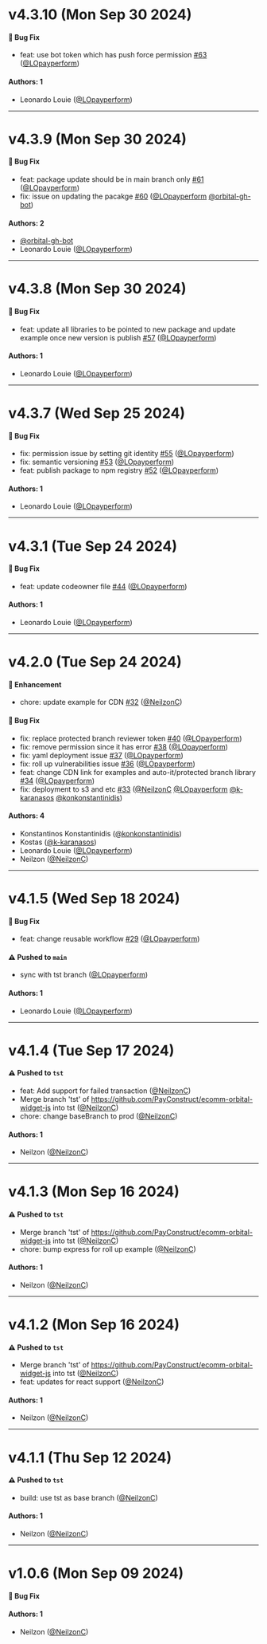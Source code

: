 # v4.3.10 (Mon Sep 30 2024)

#### 🐛 Bug Fix

- feat: use bot token which has push force permission [#63](https://github.com/PayConstruct/ecomm-orbital-widget-js/pull/63) ([@LOpayperform](https://github.com/LOpayperform))

#### Authors: 1

- Leonardo Louie ([@LOpayperform](https://github.com/LOpayperform))

---

# v4.3.9 (Mon Sep 30 2024)

#### 🐛 Bug Fix

- feat: package update should be in main branch only [#61](https://github.com/PayConstruct/ecomm-orbital-widget-js/pull/61) ([@LOpayperform](https://github.com/LOpayperform))
- fix: issue on updating the pacakge [#60](https://github.com/PayConstruct/ecomm-orbital-widget-js/pull/60) ([@LOpayperform](https://github.com/LOpayperform) [@orbital-gh-bot](https://github.com/orbital-gh-bot))

#### Authors: 2

- [@orbital-gh-bot](https://github.com/orbital-gh-bot)
- Leonardo Louie ([@LOpayperform](https://github.com/LOpayperform))

---

# v4.3.8 (Mon Sep 30 2024)

#### 🐛 Bug Fix

- feat: update all libraries to be pointed to new package and update example once new version is publish [#57](https://github.com/PayConstruct/ecomm-orbital-widget-js/pull/57) ([@LOpayperform](https://github.com/LOpayperform))

#### Authors: 1

- Leonardo Louie ([@LOpayperform](https://github.com/LOpayperform))

---

# v4.3.7 (Wed Sep 25 2024)

#### 🐛 Bug Fix

- fix: permission issue by setting git identity [#55](https://github.com/PayConstruct/ecomm-orbital-widget-js/pull/55) ([@LOpayperform](https://github.com/LOpayperform))
- fix: semantic versioning [#53](https://github.com/PayConstruct/ecomm-orbital-widget-js/pull/53) ([@LOpayperform](https://github.com/LOpayperform))
- feat: publish package to npm registry [#52](https://github.com/PayConstruct/ecomm-orbital-widget-js/pull/52) ([@LOpayperform](https://github.com/LOpayperform))

#### Authors: 1

- Leonardo Louie ([@LOpayperform](https://github.com/LOpayperform))

---

# v4.3.1 (Tue Sep 24 2024)

#### 🐛 Bug Fix

- feat: update codeowner file [#44](https://github.com/PayConstruct/ecomm-orbital-widget-js/pull/44) ([@LOpayperform](https://github.com/LOpayperform))

#### Authors: 1

- Leonardo Louie ([@LOpayperform](https://github.com/LOpayperform))

---

# v4.2.0 (Tue Sep 24 2024)

#### 🚀 Enhancement

- chore: update example for CDN [#32](https://github.com/PayConstruct/ecomm-orbital-widget-js/pull/32) ([@NeilzonC](https://github.com/NeilzonC))

#### 🐛 Bug Fix

- fix: replace protected branch reviewer token [#40](https://github.com/PayConstruct/ecomm-orbital-widget-js/pull/40) ([@LOpayperform](https://github.com/LOpayperform))
- fix: remove permission since it has error [#38](https://github.com/PayConstruct/ecomm-orbital-widget-js/pull/38) ([@LOpayperform](https://github.com/LOpayperform))
- fix: yaml deployment issue [#37](https://github.com/PayConstruct/ecomm-orbital-widget-js/pull/37) ([@LOpayperform](https://github.com/LOpayperform))
- fix: roll up vulnerabilities issue [#36](https://github.com/PayConstruct/ecomm-orbital-widget-js/pull/36) ([@LOpayperform](https://github.com/LOpayperform))
- feat: change CDN link for examples and auto-it/protected branch library [#34](https://github.com/PayConstruct/ecomm-orbital-widget-js/pull/34) ([@LOpayperform](https://github.com/LOpayperform))
- fix: deployment to s3 and etc [#33](https://github.com/PayConstruct/ecomm-orbital-widget-js/pull/33) ([@NeilzonC](https://github.com/NeilzonC) [@LOpayperform](https://github.com/LOpayperform) [@k-karanasos](https://github.com/k-karanasos) [@konkonstantinidis](https://github.com/konkonstantinidis))

#### Authors: 4

- Konstantinos Konstantinidis ([@konkonstantinidis](https://github.com/konkonstantinidis))
- Kostas ([@k-karanasos](https://github.com/k-karanasos))
- Leonardo Louie ([@LOpayperform](https://github.com/LOpayperform))
- Neilzon ([@NeilzonC](https://github.com/NeilzonC))

---

# v4.1.5 (Wed Sep 18 2024)

#### 🐛 Bug Fix

- feat: change reusable workflow [#29](https://github.com/PayConstruct/ecomm-orbital-widget-js/pull/29) ([@LOpayperform](https://github.com/LOpayperform))

#### ⚠️ Pushed to `main`

- sync with tst branch ([@LOpayperform](https://github.com/LOpayperform))

#### Authors: 1

- Leonardo Louie ([@LOpayperform](https://github.com/LOpayperform))

---

# v4.1.4 (Tue Sep 17 2024)

#### ⚠️ Pushed to `tst`

- feat: Add support for failed transaction ([@NeilzonC](https://github.com/NeilzonC))
- Merge branch 'tst' of https://github.com/PayConstruct/ecomm-orbital-widget-js into tst ([@NeilzonC](https://github.com/NeilzonC))
- chore: change baseBranch to prod ([@NeilzonC](https://github.com/NeilzonC))

#### Authors: 1

- Neilzon ([@NeilzonC](https://github.com/NeilzonC))

---

# v4.1.3 (Mon Sep 16 2024)

#### ⚠️ Pushed to `tst`

- Merge branch 'tst' of https://github.com/PayConstruct/ecomm-orbital-widget-js into tst ([@NeilzonC](https://github.com/NeilzonC))
- chore: bump express for roll up example ([@NeilzonC](https://github.com/NeilzonC))

#### Authors: 1

- Neilzon ([@NeilzonC](https://github.com/NeilzonC))

---

# v4.1.2 (Mon Sep 16 2024)

#### ⚠️ Pushed to `tst`

- Merge branch 'tst' of https://github.com/PayConstruct/ecomm-orbital-widget-js into tst ([@NeilzonC](https://github.com/NeilzonC))
- feat: updates for react support ([@NeilzonC](https://github.com/NeilzonC))

#### Authors: 1

- Neilzon ([@NeilzonC](https://github.com/NeilzonC))

---

# v4.1.1 (Thu Sep 12 2024)

#### ⚠️ Pushed to `tst`

- build: use tst as base branch ([@NeilzonC](https://github.com/NeilzonC))

#### Authors: 1

- Neilzon ([@NeilzonC](https://github.com/NeilzonC))

---

# v1.0.6 (Mon Sep 09 2024)

#### 🐛 Bug Fix


#### Authors: 1

- Neilzon ([@NeilzonC](https://github.com/NeilzonC))

